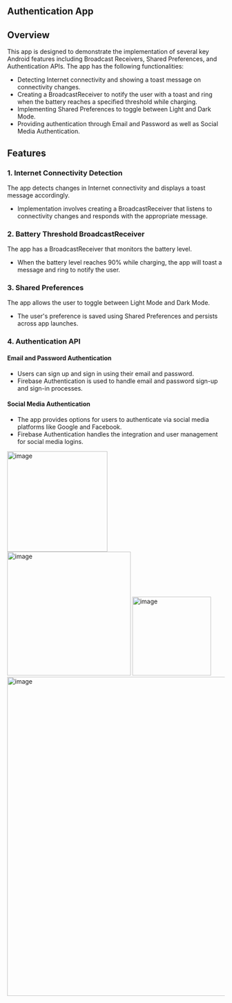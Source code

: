 ## Authentication App

## Overview
This app is designed to demonstrate the implementation of several key Android features including Broadcast Receivers, Shared Preferences, and Authentication APIs. The app has the following functionalities:

- Detecting Internet connectivity and showing a toast message on connectivity changes.
- Creating a BroadcastReceiver to notify the user with a toast and ring when the battery reaches a specified threshold while charging.
- Implementing Shared Preferences to toggle between Light and Dark Mode.
- Providing authentication through Email and Password as well as Social Media Authentication.

## Features

### 1. Internet Connectivity Detection
The app detects changes in Internet connectivity and displays a toast message accordingly.
- Implementation involves creating a BroadcastReceiver that listens to connectivity changes and responds with the appropriate message.

### 2. Battery Threshold BroadcastReceiver
The app has a BroadcastReceiver that monitors the battery level.
- When the battery level reaches 90% while charging, the app will toast a message and ring to notify the user.

### 3. Shared Preferences
The app allows the user to toggle between Light Mode and Dark Mode.
- The user's preference is saved using Shared Preferences and persists across app launches.

### 4. Authentication API

#### Email and Password Authentication
- Users can sign up and sign in using their email and password.
- Firebase Authentication is used to handle email and password sign-up and sign-in processes.

#### Social Media Authentication
- The app provides options for users to authenticate via social media platforms like Google and Facebook.
- Firebase Authentication handles the integration and user management for social media logins.

<img width="232" alt="image" src="https://github.com/kabarokorejesca/Assignement3/assets/99381533/d9353a7e-ea44-4a0f-8928-bb594b1e365f">
<img width="286" alt="image" src="https://github.com/kabarokorejesca/Assignement3/assets/99381533/c02eb371-acb6-47ca-9232-8c4c7c82cf9d">
<img width="182" alt="image" src="https://github.com/kabarokorejesca/Assignement3/assets/99381533/9232d247-4d88-40f6-b517-d1e961e3ff28">



<img width="737" alt="image" src="https://github.com/kabarokorejessca/Assignement3/assets/99381533/b8864086-e404-487c-94e2-ebeb06ccadb7">







